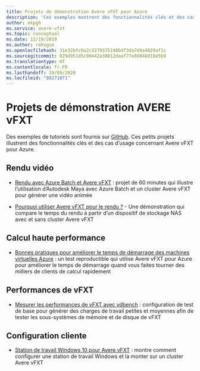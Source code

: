 ```yaml
---
title: Projets de démonstration Avere vFXT pour Azure
description: 'Ces exemples montrent des fonctionnalités clés et des cas d’utilisation pour Avere vFXT pour Azure : le rendu vidéo, le calcul haute performance, les performances vFXT et l’installation du client.'
author: ekpgh
ms.service: avere-vfxt
ms.topic: conceptual
ms.date: 12/19/2019
ms.author: rohogue
ms.openlocfilehash: 31e32bfc0a2c3279375148bdf3da7d4a4829af1c
ms.sourcegitcommit: 829d951d5c90442a38012daaf77e86046018e5b9
ms.translationtype: HT
ms.contentlocale: fr-FR
ms.lasthandoff: 10/09/2020
ms.locfileid: "88271071"
---
```

# <a name="avere-vfxt-demo-projects"></a>Projets de démonstration AVERE vFXT

Des exemples de tutoriels sont fournis sur [GitHub](https://github.com/Azure/Avere). Ces petits projets illustrent des fonctionnalités clés et des cas d’usage concernant Avere vFXT pour Azure.

## <a name="video-rendering"></a>Rendu vidéo

* [Rendu avec Azure Batch et Avere vFXT](https://github.com/Azure/Avere/blob/master/docs/maya_azure_batch_avere_vfxt_demo.md) : projet de 60 minutes qui illustre l’utilisation d’Autodesk Maya avec Azure Batch et un cluster Avere vFXT pour générer une vidéo animée

* [Pourquoi utiliser Avere vFXT pour le rendu ?](https://github.com/Azure/Avere/blob/master/docs/why_avere_for_rendering.md) - Une démonstration qui compare le temps du rendu à partir d’un dispositif de stockage NAS avec et sans cluster Avere vFXT

## <a name="high-performance-computing"></a>Calcul haute performance

* [Bonnes pratiques pour améliorer le temps de démarrage des machines virtuelles Azure](https://github.com/Azure/Avere/blob/master/docs/azure_vm_provision_best_practices.md) : un test reproductible qui utilise Avere vFXT pour Azure pour améliorer le temps de démarrage quand vous faites tourner des milliers de clients de calcul rapidement

## <a name="vfxt-performance"></a>Performances de vFXT

* [Mesurer les performances de vFXT avec vdbench](https://github.com/Azure/Avere/blob/master/docs/vdbench.md) : configuration de test de base pour générer des charges de travail petites et moyennes afin de tester les sous-systèmes de mémoire et de disque de vFXT

## <a name="client-setup"></a>Configuration cliente

* [Station de travail Windows 10 pour Avere vFXT](https://github.com/Azure/Avere/blob/master/docs/windows_10_avere_vfxt_mounted_workstation.md) : montre comment configurer une station de travail Windows et la monter sur un cluster Avere vFXT

